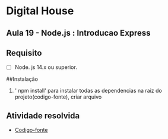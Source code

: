 # Digital House

## Aula 19 - Node.js : Introducao  Express
## Requisito

- [ ] Node. js 14.x ou superior.

##Instalação
1. ' npm install' para instalar todas as dependencias
na raiz do projeto(codigo-fonte), criar arquivo

## Atividade resolvida

- [Codigo-fonte](./) 
